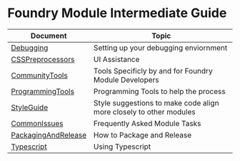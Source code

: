 # Foundry Module Intermediate Guide

Document | Topic
------------ | -------------
[Debugging](Documentation/Debugging.md) | Setting up your debugging enviornment
[CSSPreprocessors](Documentation/Debugging.md) | UI Assistance
[CommunityTools](Documentation/CommunityTools.md) | Tools Specificly by and for Foundry Module Developers
[ProgrammingTools](Documentation/ToolsAndIDEs.md) | Programming Tools to help the process
[StyleGuide](Documentation/Style.md) | Style suggestions to make code align more closely to other modules
[CommonIssues](Documentation/CommonDev.md) | Frequently Asked Module Tasks
[PackagingAndRelease](Documentation/PackagingAndRelease.md) | How to Package and Release
[Typescript](Documentation/Typescript.md) | Using Typescript
